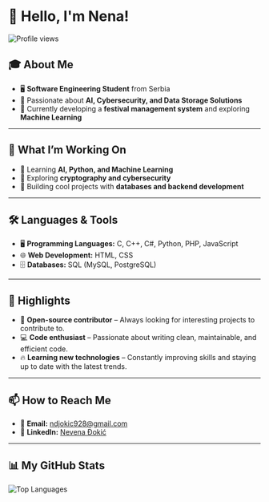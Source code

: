 # 👋 Hello, I'm Nena!

![Profile views](https://komarev.com/ghpvc/?username=nena03&color=blue)

## 🎓 About Me
- 🖥️ **Software Engineering Student** from Serbia  
- 🤖 Passionate about **AI, Cybersecurity, and Data Storage Solutions**  
- 🎯 Currently developing a **festival management system** and exploring **Machine Learning**  

---

## 🚀 What I’m Working On
- 🔹 Learning **AI, Python, and Machine Learning**  
- 🔹 Exploring **cryptography and cybersecurity**  
- 🔹 Building cool projects with **databases and backend development**  

---

## 🛠️ Languages & Tools
- 🖥️ **Programming Languages:** C, C++, C#, Python, PHP, JavaScript  
- 🌐 **Web Development:** HTML, CSS  
- 🗄️ **Databases:** SQL (MySQL, PostgreSQL)  

---

## 🌟 Highlights
- 🚀 **Open-source contributor** – Always looking for interesting projects to contribute to.  
- 💻 **Code enthusiast** – Passionate about writing clean, maintainable, and efficient code.  
- 🔥 **Learning new technologies** – Constantly improving skills and staying up to date with the latest trends.  

---

## 📫 How to Reach Me
- 📧 **Email:** [ndjokic928@gmail.com](mailto:ndjokic928@gmail.com)  
- 🔗 **LinkedIn:** [Nevena Đokić](https://www.linkedin.com/in/nevena-đokić-9192b8300)  

---

## 📊 My GitHub Stats
![Top Languages](https://github-readme-stats.vercel.app/api/top-langs/?username=nena03&layout=compact&theme=radical)




